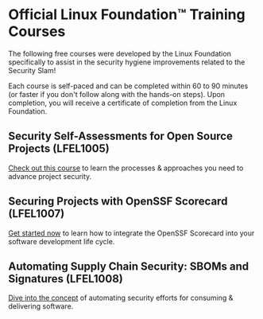 # Official Linux Foundation™ Training Courses

The following free courses were developed by the Linux Foundation specifically to assist in the security hygiene improvements related to the Security Slam!

Each course is self-paced and can be completed within 60 to 90 minutes (or faster if you don't follow along with the hands-on steps). Upon completion, you will receive a certificate of completion from the Linux Foundation.

## Security Self-Assessments for Open Source Projects (LFEL1005)

[Check out this course](https://training.linuxfoundation.org/express-learning/security-self-assessments-for-open-source-projects-lfel1005/) to learn the processes & approaches you need to advance project security.

## Securing Projects with OpenSSF Scorecard (LFEL1007)

[Get started now](https://training.linuxfoundation.org/express-learning/securing-projects-with-openssf-scorecard-lfel1007/) to learn how to integrate the OpenSSF Scorecard into your software development life cycle.

## Automating Supply Chain Security: SBOMs and Signatures (LFEL1008)

[Dive into the concept](https://training.linuxfoundation.org/express-learning/automating-supply-chain-security-sboms-and-signatures-lfel1008/) of automating security efforts for consuming & delivering software.